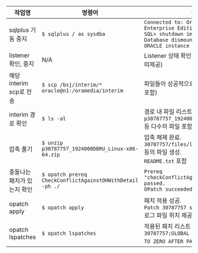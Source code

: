 <table>
<thead>
<tr>
<th>작업명</th>
<th>명령어</th>
<th>출력 결과</th>
</tr>
</thead>
<tbody><tr>
<td>sqlplus 기동 중지</td>
<td><code>$ sqlplus / as sysdba</code></td>
<td><code>Connected to: Oracle Database 19c Enterprise Edition Release 19.0.0.0.0</code><br /><code>SQL&gt; shutdown immediate;</code><br /><code>Database dismounted.</code><br /><code>ORACLE instance shut down.</code></td>
</tr>
<tr>
<td>listener 확인, 중지</td>
<td>N/A</td>
<td>Listener 상태 확인 및 중지 작업 필요. (명령어 미제공)</td>
</tr>
<tr>
<td>해당 interim scp로 전송</td>
<td><code>$ scp /bsj/interim/* oracle@n1:/oramedia/interim</code></td>
<td>파일들이 성공적으로 전송됨. (각 파일 전송 결과 포함)</td>
</tr>
<tr>
<td>interim 경로 확인</td>
<td><code>$ ls -al</code></td>
<td>경로 내 파일 리스트 출력.<br /><code>p30787757_1924000DBRU_Linux-x86-64.zip</code> 등 다수의 파일 포함</td>
</tr>
<tr>
<td>압축 풀기</td>
<td><code>$ unzip p30787757_1924000DBRU_Linux-x86-64.zip</code></td>
<td>압축 해제 완료.<br /><code>30787757/files/lib/libserver19.a/qosp.o</code> 등의 파일 생성.<br /><code>README.txt</code> 포함</td>
</tr>
<tr>
<td>충돌나는 패치가 있는지 확인</td>
<td><code>$ opatch prereq CheckConflictAgainstOHWithDetail -ph ./</code></td>
<td><code>Prereq &quot;checkConflictAgainstOHWithDetail&quot; passed.</code><br /><code>OPatch succeeded.</code></td>
</tr>
<tr>
<td>opatch apply</td>
<td><code>$ opatch apply</code></td>
<td>패치 적용 성공.<br /><code>Patch 30787757 successfully applied.</code><br />로그 파일 위치 제공: <code>/u01/app/oracle/...</code></td>
</tr>
<tr>
<td>opatch lspatches</td>
<td><code>$ opatch lspatches</code></td>
<td>적용된 패치 리스트 출력:<br /><code>30787757;GLOBAL INDEX DISTINCT_KEYS SET TO ZERO AFTER PARTITION MOVE</code> 등 다수.</td>
</tr>
</tbody></table>
